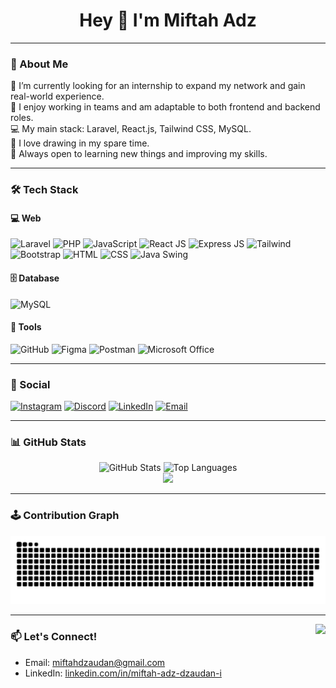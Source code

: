 <h1 align="center">Hey 👋 I'm Miftah Adz</h1>

---

### 👋 About Me

🌱 I’m currently looking for an internship to expand my network and gain real-world experience.  
🤝 I enjoy working in teams and am adaptable to both frontend and backend roles.  
💻 My main stack: Laravel, React.js, Tailwind CSS, MySQL.  
🎨 I love drawing in my spare time.  
💬 Always open to learning new things and improving my skills.

---

### 🛠️ Tech Stack

#### 💻 Web
![Laravel](https://img.shields.io/badge/-Laravel-FF2D20?logo=laravel&logoColor=white)
![PHP](https://img.shields.io/badge/-PHP-777BB4?logo=php&logoColor=white)
![JavaScript](https://img.shields.io/badge/-JavaScript-F7DF1E?logo=javascript&logoColor=black)
![React JS](https://img.shields.io/badge/-React-20232A?logo=react&logoColor=61DAFB)
![Express JS](https://img.shields.io/badge/-Express.js-000000?logo=express&logoColor=white)
![Tailwind](https://img.shields.io/badge/-TailwindCSS-06B6D4?logo=tailwind-css&logoColor=white)
![Bootstrap](https://img.shields.io/badge/-Bootstrap-563D7C?logo=bootstrap&logoColor=white)
![HTML](https://img.shields.io/badge/-HTML5-E34F26?logo=html5&logoColor=white)
![CSS](https://img.shields.io/badge/-CSS3-1572B6?logo=css3&logoColor=white)
![Java Swing](https://img.shields.io/badge/-Java%20Swing-007396?logo=java&logoColor=white)

#### 🗄️ Database
![MySQL](https://img.shields.io/badge/-MySQL-4479A1?logo=mysql&logoColor=white)

#### 🔧 Tools
![GitHub](https://img.shields.io/badge/-GitHub-181717?logo=github)
![Figma](https://img.shields.io/badge/-Figma-F24E1E?logo=figma&logoColor=white)
![Postman](https://img.shields.io/badge/-Postman-FF6C37?logo=postman&logoColor=white)
![Microsoft Office](https://img.shields.io/badge/-Office-EB3C00?logo=microsoft-office&logoColor=white)

---

### 🔗 Social

[![Instagram](https://img.shields.io/badge/-Instagram-E4405F?logo=instagram&logoColor=white)](https://www.instagram.com/mfthadz_)
[![Discord](https://img.shields.io/badge/-Discord-5865F2?logo=discord&logoColor=white)](https://discord.com/users/830463785280995368)
[![LinkedIn](https://img.shields.io/badge/-LinkedIn-0077B5?logo=linkedin&logoColor=white)](https://www.linkedin.com/in/miftah-adz-dzaudan-i-682616293/)
[![Email](https://img.shields.io/badge/-Email-D14836?logo=gmail&logoColor=white)](mailto:miftahdzaudan@gmail.com)

---

### 📊 GitHub Stats

<div align="center">
  <img src="https://github-readme-stats.vercel.app/api?username=miftahadzdzaudanislam&show_icons=true&theme=dracula&count_private=true&hide_border=false" height="150" alt="GitHub Stats" />
  <img src="https://github-readme-stats.vercel.app/api/top-langs/?username=miftahadzdzaudanislam&layout=compact&theme=dracula&hide_border=false&langs_count=6" height="150" alt="Top Languages" />
</div>

<div align="center">
  <img src="https://github-readme-streak-stats-eight.vercel.app?user=miftahadzdzaudanislam&theme=radical" height="150"/>
</div>

---

### 🕹️ Contribution Graph

<picture>
  <source media="(prefers-color-scheme: dark)" srcset="https://raw.githubusercontent.com/miftahadzdzaudanislam/miftahadzdzaudanislam/main/docs/pacman-contribution-graph-dark.svg">
  <source media="(prefers-color-scheme: light)" srcset="https://raw.githubusercontent.com/miftahadzdzaudanislam/miftahadzdzaudanislam/main/docs/pacman-contribution-graph.svg">
  <img alt="Snake Contribution Graph" src="https://raw.githubusercontent.com/miftahadzdzaudanislam/miftahadzdzaudanislam/main/docs/pacman-contribution-graph.svg">
</picture>

---

<img align="right" height="150" src="https://media1.giphy.com/media/v1.Y2lkPTc5MGI3NjExM2F0eDNscXdhM2c0d3RwNHluMGZpYjQ3Y3Rma2pnaHZ0NngzNzlxNSZlcD12MV9pbnRlcm5hbF9naWZfYnlfaWQmY3Q9Zw/39GAXpLVKvYRO/giphy.gif" /> 

### 📫 Let's Connect!
- Email: [miftahdzaudan@gmail.com](mailto:miftahdzaudan@gmail.com)
- LinkedIn: [linkedin.com/in/miftah-adz-dzaudan-i](https://www.linkedin.com/in/miftah-adz-dzaudan-i-682616293/)

